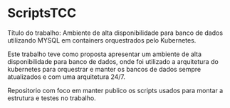 # ScriptsTCC

Título do trabalho: Ambiente de alta disponibilidade para banco de dados utilizando MYSQL em containers orquestrados pelo Kubernetes.

Este trabalho teve como proposta apresentar um ambiente de alta disponibilidade para banco de dados, onde foi utilizado a arquitetura do kubernetes para orquestrar e manter os bancos de dados sempre atualizados e com uma arquitetura 24/7.

Repositorio com foco em manter publico os scripts usados para montar a estrutura e testes no trabalho.
